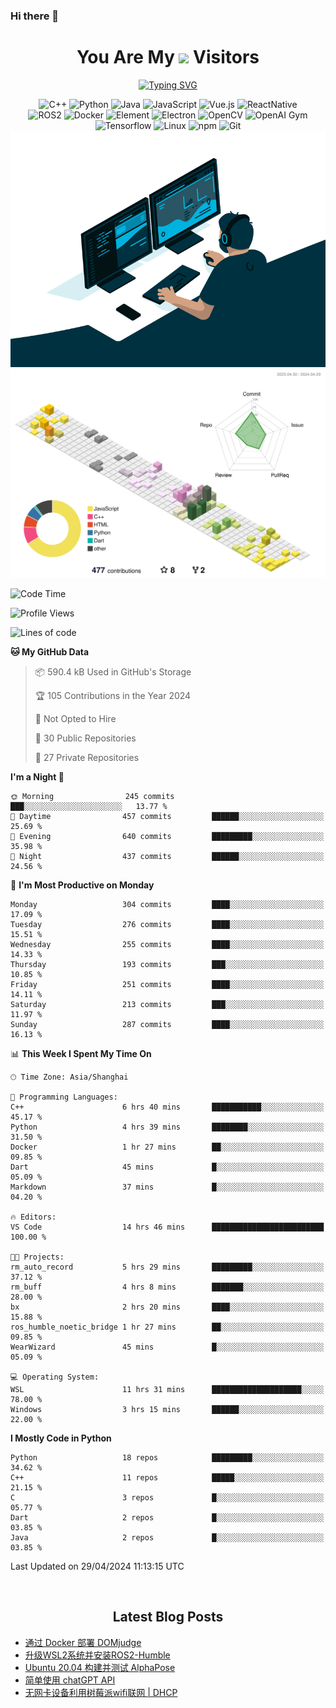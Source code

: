 ### Hi there 👋

<div align="center">
  <h1>
    You Are My <img src="https://profile-counter.glitch.me/fateryu/count.svg"> Visitors
  </h1>
  <!--<img align="center" src="https://github-readme-stats-git-masterrstaa-rickstaa.vercel.app/api?username=FaterYU&show_icons=true&count_private=true"/>-->

  <a href="https://git.io/typing-svg"><img src="https://readme-typing-svg.demolab.com?font=Fira+Code&pause=500&center=true&vCenter=true&random=false&width=435&lines=Talk+is+cheap.+Show+me+the+code." alt="Typing SVG" /></a>

  <img src="https://img.shields.io/badge/C++-512BD4?style=flat-square&logo=cplusplus&logoColor=ffffff" alt="C++">
  <img src="https://img.shields.io/badge/-Python-37A6AB?style=flat-square&logo=python&logoColor=ffffff" alt="Python">
  <img src="https://img.shields.io/badge/-Java-007396?style=flat-square&logo=java&logoColor=ffffff" alt="Java">
  <img src="https://img.shields.io/badge/JavaScript-F7DF1E?style=flat-square&logo=JavaScript&logoColor=ffffff" alt="JavaScript">
  <img src="https://img.shields.io/badge/-Vue.js-4FC08D?style=flat-square&logo=Vue.js&logoColor=ffffff" alt="Vue.js">
  <img src="https://img.shields.io/badge/ReactNative-813144?style=flat-square&logo=react&logoColor=ffffff" alt="ReactNative">
  </br>
  <img src="https://img.shields.io/badge/-ROS2-8DD6F9?style=flat-square&logo=ros&logoColor=ffffff" alt="ROS2">
  <img src="https://img.shields.io/badge/Docker-2496ED?style=flat-square&logo=docker&logoColor=ffffff" alt="Docker">
  <img src="https://img.shields.io/badge/-Element-02845A?style=flat-square&logo=electron&logoColor=ffffff" alt="Element">
  <img src="https://img.shields.io/badge/-Electron-002D71?style=flat-square&logo=element&logoColor=ffffff" alt="Electron">
  <img src="https://img.shields.io/badge/-OpenCV-361522?style=flat-square&logo=opencv&logoColor=ffffff" alt="OpenCV">
  <img src="https://img.shields.io/badge/-OpenAIGym-91302E?style=flat-square&logo=openaigym&logoColor=ffffff" alt="OpenAI Gym">
  </br>
  <img src="https://img.shields.io/badge/-Tensorflow-204366?style=flat-square&logo=tensorflow&logoColor=ffffff" alt="Tensorflow">
  <img src="https://img.shields.io/badge/-Linux-333333?style=flat-square&logo=linux&logoColor=white" alt="Linux">
  <img src="https://img.shields.io/badge/-NPM-CB3837?style=flat-square&logo=npm&logoColor=white" alt="npm">
  <img src="https://img.shields.io/badge/-Git-f05032?style=flat-square&logo=git&logoColor=white" alt="Git">
  </br>
  <img alt="GIF" src="./code.gif?raw=true" />
  </br>
  <!--<img src="https://github-readme-stats.vercel.app/api/top-langs/?username=fateryu&hide=HTML&langs_count=5">-->
  <img src="./profile-3d-contrib/profile-south-season-animate.svg">
  </br>
</div>

<!--START_SECTION:waka-->
![Code Time](http://img.shields.io/badge/Code%20Time-269%20hrs%2057%20mins-blue)

![Profile Views](http://img.shields.io/badge/Profile%20Views-0-blue)

![Lines of code](https://img.shields.io/badge/From%20Hello%20World%20I%27ve%20Written-14.0%20million%20lines%20of%20code-blue)

**🐱 My GitHub Data** 

> 📦 590.4 kB Used in GitHub's Storage 
 > 
> 🏆 105 Contributions in the Year 2024
 > 
> 🚫 Not Opted to Hire
 > 
> 📜 30 Public Repositories 
 > 
> 🔑 27 Private Repositories 
 > 
**I'm a Night 🦉** 

```text
🌞 Morning                245 commits         ███░░░░░░░░░░░░░░░░░░░░░░   13.77 % 
🌆 Daytime                457 commits         ██████░░░░░░░░░░░░░░░░░░░   25.69 % 
🌃 Evening                640 commits         █████████░░░░░░░░░░░░░░░░   35.98 % 
🌙 Night                  437 commits         ██████░░░░░░░░░░░░░░░░░░░   24.56 % 
```
📅 **I'm Most Productive on Monday** 

```text
Monday                   304 commits         ████░░░░░░░░░░░░░░░░░░░░░   17.09 % 
Tuesday                  276 commits         ████░░░░░░░░░░░░░░░░░░░░░   15.51 % 
Wednesday                255 commits         ████░░░░░░░░░░░░░░░░░░░░░   14.33 % 
Thursday                 193 commits         ███░░░░░░░░░░░░░░░░░░░░░░   10.85 % 
Friday                   251 commits         ████░░░░░░░░░░░░░░░░░░░░░   14.11 % 
Saturday                 213 commits         ███░░░░░░░░░░░░░░░░░░░░░░   11.97 % 
Sunday                   287 commits         ████░░░░░░░░░░░░░░░░░░░░░   16.13 % 
```


📊 **This Week I Spent My Time On** 

```text
🕑︎ Time Zone: Asia/Shanghai

💬 Programming Languages: 
C++                      6 hrs 40 mins       ███████████░░░░░░░░░░░░░░   45.17 % 
Python                   4 hrs 39 mins       ████████░░░░░░░░░░░░░░░░░   31.50 % 
Docker                   1 hr 27 mins        ██░░░░░░░░░░░░░░░░░░░░░░░   09.85 % 
Dart                     45 mins             █░░░░░░░░░░░░░░░░░░░░░░░░   05.09 % 
Markdown                 37 mins             █░░░░░░░░░░░░░░░░░░░░░░░░   04.20 % 

🔥 Editors: 
VS Code                  14 hrs 46 mins      █████████████████████████   100.00 % 

🐱‍💻 Projects: 
rm_auto_record           5 hrs 29 mins       █████████░░░░░░░░░░░░░░░░   37.12 % 
rm_buff                  4 hrs 8 mins        ███████░░░░░░░░░░░░░░░░░░   28.00 % 
bx                       2 hrs 20 mins       ████░░░░░░░░░░░░░░░░░░░░░   15.88 % 
ros_humble_noetic_bridge 1 hr 27 mins        ██░░░░░░░░░░░░░░░░░░░░░░░   09.85 % 
WearWizard               45 mins             █░░░░░░░░░░░░░░░░░░░░░░░░   05.09 % 

💻 Operating System: 
WSL                      11 hrs 31 mins      ████████████████████░░░░░   78.00 % 
Windows                  3 hrs 15 mins       ██████░░░░░░░░░░░░░░░░░░░   22.00 % 
```

**I Mostly Code in Python** 

```text
Python                   18 repos            █████████░░░░░░░░░░░░░░░░   34.62 % 
C++                      11 repos            █████░░░░░░░░░░░░░░░░░░░░   21.15 % 
C                        3 repos             █░░░░░░░░░░░░░░░░░░░░░░░░   05.77 % 
Dart                     2 repos             █░░░░░░░░░░░░░░░░░░░░░░░░   03.85 % 
Java                     2 repos             █░░░░░░░░░░░░░░░░░░░░░░░░   03.85 % 
```




 Last Updated on 29/04/2024 11:13:15 UTC
<!--END_SECTION:waka-->

<div align="center">
  </br>
  <h2>
    Latest Blog Posts
  </h2>
</div>

<!-- BLOGPOSTS:START -->
- [通过 Docker 部署 DOMjudge](https://fater.top/record/domjudge-docker-config/)
- [升级WSL2系统并安装ROS2-Humble](https://fater.top/record/upgrade-wsl-system-install-ros2-humble/)
- [Ubuntu 20.04 构建并测试 AlphaPose](https://fater.top/usage/build-test-alphapose/)
- [简单使用 chatGPT API](https://fater.top/usage/use-chatgpt-api/)
- [无网卡设备利用树莓派wifi联网 | DHCP](https://fater.top/record/raspi-relay-wifi/)
<!-- BLOGPOSTS:END -->
